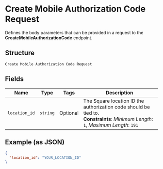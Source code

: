 
# Create Mobile Authorization Code Request

Defines the body parameters that can be provided in a request to the
__CreateMobileAuthorizationCode__ endpoint.

## Structure

`Create Mobile Authorization Code Request`

## Fields

| Name | Type | Tags | Description |
|  --- | --- | --- | --- |
| `location_id` | `string` | Optional | The Square location ID the authorization code should be tied to.<br>**Constraints**: *Minimum Length*: `1`, *Maximum Length*: `191` |

## Example (as JSON)

```json
{
  "location_id": "YOUR_LOCATION_ID"
}
```


